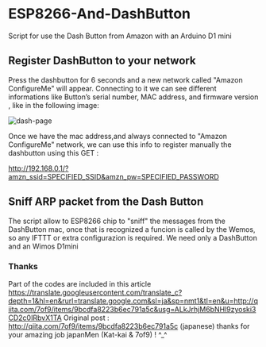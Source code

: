 # ESP8266-And-DashButton
Script for use the Dash Button from Amazon with an Arduino D1 mini

## Register DashButton to your network

Press the dashbutton for 6 seconds and a new network called "Amazon ConfigureMe" will appear. Connecting to it we can see different informations like Button’s serial number, MAC address, and firmware version , like in the following image:

![dash-page](https://cloud.githubusercontent.com/assets/6757126/23156503/7ddeffce-f817-11e6-8eb4-1bf484c201da.png)

Once we have the mac address,and always connected to "Amazon ConfigureMe" network, we can use this info to register manually the dashbutton using this GET :

http://192.168.0.1/?amzn_ssid=SPECIFIED_SSID&amzn_pw=SPECIFIED_PASSWORD


## Sniff ARP packet from the Dash Button

The script allow to ESP8266 chip to "sniff" the messages from the DashButton mac, once that is recognized a funcion is called by the Wemos, so any IFTTT or extra configurazion is required. We need only a DashButton and an Wimos D1mini

### Thanks
Part of the codes are included in this article https://translate.googleusercontent.com/translate_c?depth=1&hl=en&rurl=translate.google.com&sl=ja&sp=nmt1&tl=en&u=http://qiita.com/7of9/items/9bcdfa8223b6ec791a5c&usg=ALkJrhjM6bNHl9zyoski3CD2c0IRbvX1TA 
Original post : http://qiita.com/7of9/items/9bcdfa8223b6ec791a5c (japanese)
thanks for your amazing job japanMen (Kat-kai & 7of9) ! ^_^
